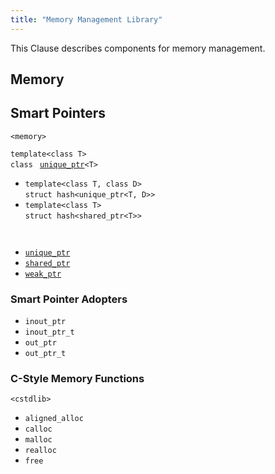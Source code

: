 ```yaml
---
title: "Memory Management Library"
---
```


This Clause describes components for memory management.

## Memory

## Smart Pointers

`<memory>`

`template<class T>`\
`class ` [`unique_ptr`]()`<T>`

- `template<class T, class D>`\
  `struct hash<unique_ptr<T, D>>`
- `template<class T>`\
  `struct hash<shared_ptr<T>>`

` `

- [`unique_ptr`]()
- [`shared_ptr`]()
- [`weak_ptr`]()

### Smart Pointer Adopters

- `inout_ptr`
- `inout_ptr_t`
- `out_ptr`
- `out_ptr_t`

### C-Style Memory Functions

`<cstdlib>`

- `aligned_alloc`
- `calloc`
- `malloc`
- `realloc`
- `free`
